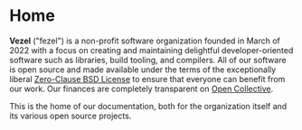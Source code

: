 # Home

**Vezel** ("fezel") is a non-profit software organization founded in March of
2022 with a focus on creating and maintaining delightful developer-oriented
software such as libraries, build tooling, and compilers. All of our software is
open source and made available under the terms of the exceptionally liberal
[Zero-Clause BSD License](https://opensource.org/license/0bsd) to ensure that
everyone can benefit from our work. Our finances are completely transparent on
[Open Collective](https://opencollective.com/vezel/transactions).

This is the home of our documentation, both for the organization itself and its
various open source projects.
